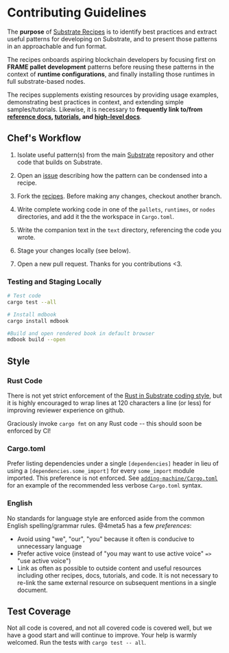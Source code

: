 # Contributing Guidelines

The **purpose** of [Substrate Recipes](https://substrate.dev/recipes/) is to identify best practices and extract useful patterns for developing on Substrate, and to present those patterns in an approachable and fun format.

The recipes onboards aspiring blockchain developers by focusing first on **FRAME pallet development** patterns before reusing these patterns in the context of **runtime configurations**, and finally installing those runtimes in full substrate-based nodes.

The recipes supplements existing resources by providing usage examples, demonstrating best practices in context, and extending simple samples/tutorials. Likewise, it is necessary to **frequently link to/from [reference docs](https://substrate.dev/rustdocs/master/), [tutorials](https://substrate.dev/tutorials/), and [high-level docs](https://substrate.dev/docs)**.

## Chef's Workflow

1. Isolate useful pattern(s) from the main [Substrate](https://github.com/paritytech/substrate) repository and other code that builds on Substrate.

2. Open an [issue](https://github.com/substrate-developer-hub/recipes/issues/new) describing how the pattern can be condensed into a recipe.

3. Fork the [recipes](https://github.com/substrate-developer-hub/recipes). Before making any changes, checkout another branch.

4. Write complete working code in one of the `pallets`, `runtimes`, or `nodes` directories, and add it the the workspace in `Cargo.toml`.

5. Write the companion text in the `text` directory, referencing the code you wrote.

6. Stage your changes locally (see below).

7. Open a new pull request. Thanks for you contributions <3.

### Testing and Staging Locally
```bash
# Test code
cargo test --all

# Install mdbook
cargo install mdbook

#Build and open rendered book in default browser
mdbook build --open
```

## Style

### Rust Code
There is not yet strict enforcement of the [Rust in Substrate coding style](https://wiki.parity.io/Substrate-Style-Guide), but it is highly encouraged to wrap lines at 120 characters a line (or less) for improving reviewer experience on github.

Graciously invoke `cargo fmt` on any Rust code -- this should soon be enforced by CI!

### Cargo.toml
Prefer listing dependencies under a single `[dependencies]` header in lieu of using a `[dependencies.some_import]` for every `some_import` module imported. This preference is not enforced. See [`adding-machine/Cargo.toml`](https://github.com/substrate-developer-hub/recipes/blob/master/pallets/adding-machine/Cargo.toml) for an example of the recommended less verbose `Cargo.toml` syntax.

### English
No standards for language style are enforced aside from the common English spelling/grammar rules. @4meta5 has a few *preferences*:
* Avoid using "we", "our", "you" because it often is conducive to unnecessary language
* Prefer active voice (instead of "you may want to use active voice" `=>` "use active voice")
* Link as often as possible to outside content and useful resources including other recipes, docs,
tutorials, and code. It is not necessary to re-link the same external resource on subsequent
mentions in a single document.

## Test Coverage
Not all code is covered, and not all covered code is covered well, but we have a good start and will continue to improve. Your help is warmly welcomed.
Run the tests with `cargo test -- all`.
